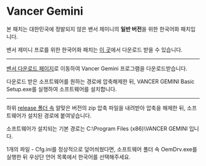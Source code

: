 # Vancer Gemini

본 패치는 대한민국에 정발되지 않은 밴서 제미니의 **일반 버전**을 위한 한국어화 패치입니다.

밴서 제미니 프로를 위한 한국어화 패치는 [이 곳](https://github.com/potatosalad775/peripheral_korean_l10n/vancer-gemini-pro)에서 다운로드 받을 수 있습니다.

----

[밴서 다운로드 페이지](https://www.vancertech.com/download)로 이동하여 Vancer Gemini 프로그램을 다운로드받습니다.

다운로드 받은 소프트웨어를 원하는 경로에 압축해제한 뒤, VANCER GEMINI Basic Setup.exe를 실행하여 소프트웨어를 설치합니다.

----

하위 [release 폴더 속](release) 알맞은 버전의 zip 압축 파일을 내려받아 압축을 해제한 뒤, 소프트웨어가 설치된 경로에 붙여넣습니다.

소프트웨어가 설치되는 기본 경로는 C:\Program Files (x86)\VANCER GEMINI 입니다.

1개의 파일 - Cfg.ini를 정상적으로 덮어씌웠다면, 소프트웨어 폴더 속 OemDrv.exe를 실행한 뒤 우상단 언어 목록에서 한국어를 선택해주세요.